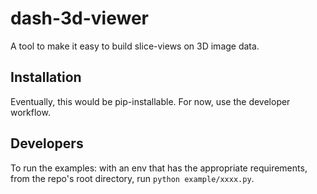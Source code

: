 # dash-3d-viewer

A tool to make it easy to build slice-views on 3D image data.


## Installation

Eventually, this would be pip-installable. For now, use the developer workflow.


## Developers

To run the examples:
with an env that has the appropriate requirements, from the repo's root directory, run `python example/xxxx.py`.

